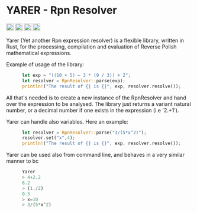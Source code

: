 
YARER - Rpn Resolver
===========================
[<img alt="github" src="https://img.shields.io/badge/github-davassi/davassi?style=for-the-badge&labelColor=555555&logo=github" height="20">](https://github.com/davassi/Yarer)
[<img alt="build status" src="https://github.com/davassi/yarer/actions/workflows/rust.yml/badge.svg" height="20">](https://github.com/davassi/yarer/actions?query=branch%3Amaster)
[<img alt="crates.io" src="https://img.shields.io/crates/v/syn.svg?style=for-the-badge&color=fc8d62&logo=rust" height="20">](https://crates.io/crates/yarer)
[<img alt="docs.rs" src="https://img.shields.io/docsrs/yarer?style=for-the-badge&labelColor=555555&logo=docs.rs" height="20">](https://docs.rs/yarer)


Yarer (Yet another Rpn expression resolver) is a flexible library, written in Rust, for the processing, compilation and evaluation of Reverse Polish mathematical expressions.

Example of usage of the library: 
      
```rust
      let exp = "((10 + 5) – 3 * (9 / 3)) + 2";
      let resolver = RpnResolver::parse(exp);
      println!("The result of {} is {}", exp, resolver.resolve());
```

All that's needed is to create a new instance of the RpnResolver and hand over the expression to be analysed.
The library just returns a variant natural number, or a decimal number if one exists in the expression (i.e '2.+1').

Yarer can handle also variables. Here an example:

```rust
      let resolver = RpnResolver::parse("3/(5*x^2)");
      resolver.set("x",4);
      println!("The result of {} is {}", exp, resolver.resolve());
```

Yarer can be used also from command line, and behaves in a very similar manner to bc

```rust
      Yarer
      > 4+2.2
      6.2
      > (1./2)
      0.5
      > x=10
      > 3/(5*x^2)
```


